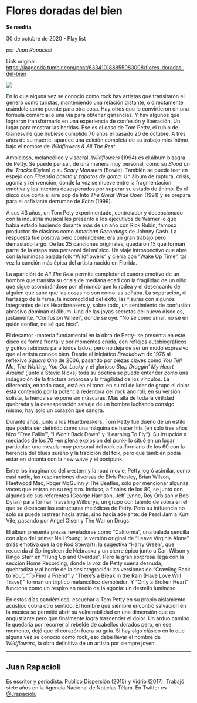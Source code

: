 # Flores doradas del bien

**Se reedita**

30 de octubre de 2020 - Play list

_por Juan Rapacioli_

Link original: https://laagenda.tumblr.com/post/633410188855083008/flores-doradas-del-bien

![](https://64.media.tumblr.com/ba975903aafe2902fdf653f24cf639c0/d442f8f07e99d355-4b/s500x750/8b8c26a84d509820560476b6e8c6aab6ba828cfa.jpg)

En lo que alguna vez se conoció como rock hay artistas que transitaron el género como turistas, manteniendo una relación distante, o directamente usándolo como puente para otra cosa. Hay otros que lo convirtieron en una fórmula comercial o una vía para obtener ganancias. Y hay algunos que lograron transformarlo en una experiencia de confesión y liberación. Un lugar para mostrar las heridas. Ese es el caso de Tom Petty, el rubio de Gainesville que hubiese cumplido 70 años el pasado 20 de octubre. A tres años de su muerte, aparece una edición completa de su trabajo más íntimo bajo el nombre de *Wildflowers & All The Rest*. 

Ambicioso, melancólico y visceral, *Wildflowers* (1994) es el álbum bisagra de Petty. Se puede pensar, de una manera muy personal, como su *Blood on the Tracks* (Dylan) o su *Scary Monsters* (Bowie). También se puede leer en espejo con *Filosofía barata y zapatos de goma*. Un álbum de ruptura, crisis, agonía y reinvención, donde la voz se mueve entre la fragmentación emotiva y los intentos desesperados por superar su estado de ánimo. Es el disco que corta el aire pop de Into *The Great Wide Open* (1991) y se prepara para el asfixiante derrumbe de *Echo* (1999). 

A sus 43 años, un Tom Pety experimentado, controlador y decepcionado con la industria musical les presentó a los ejecutivos de Warner lo que había estado haciendo durante más de un año con Rick Rubin, famoso productor de clásicos como *American Recordings* de Johnny Cash. La respuesta fue positiva pero contundente: era un gran trabajo pero demasiado largo. De las 25 canciones originales, quedaron 15 que forman parte de la etapa más personal del músico. Un viaje introspectivo que abre con la luminosa balada folk “Wildflowers” y cierra con “Wake Up Time”, tal vez la canción más épica del artista nacido en Florida. 

La aparición de *All The Rest* permite completar el cuadro emotivo de un hombre que transita su crisis de mediana edad con la fragilidad de un niño que sigue asombrándose por el mundo que lo rodea y el desencanto de alguien que sabe que las cosas no son como las soñaba. La separación, el hartazgo de la fama, la incomodidad del éxito, las fisuras con algunos integrantes de los Heartbreakers y, sobre todo, un sentimiento de confusión abrasivo dominan el álbum. Una de las joyas secretas del nuevo disco es, justamente, “Confusion Wheel”, donde se oye: “No sé cómo amar, no sé en quién confiar, no sé qué hice”. 




El desamor -materia fundamental en la obra de Petty- se presenta en este disco de forma frontal y por momentos cruda, con reflejos autobiográficos y guiños rabiosos para todos lados, pero no deja de ser un modo expresivo que el artista conoce bien. Desde el iniciático *Breakdown* de 1976 al reflexivo *Square One* de 2006, pasando por piezas claves como *You Tell Me*, *The Waiting*, *You Got Lucky* y el glorioso *Stop Draggin’ My Heart Around* (junto a Stevie Nicks) toda su poética se puede entender como una indagación de la fractura amorosa y la fragilidad de los vínculos. La diferencia, en todo caso, está en el tono: en su rol de líder de grupo el dolor está contenido por la potencia redentora del rock and roll; en su versión solista, la herida se expone sin máscaras. Más allá de toda la virilidad quebrada y la desesperación salvaje de un hombre luchando consigo mismo, hay solo un corazón que sangra. 

Durante años, junto a los Heartbreakers, Tom Petty fue dueño de un estilo que podría ser definido como una máquina de hacer hits (en solo tres años hizo “Free Fallin’”, “I Won’t Back Down” y “Learning To Fly”). Su irrupción a mediados de los 70 -en plena explosión del punk- lo situó en un lugar particular: una mezcla muy personal del rock californiano de los 60 con la herencia del blues sureño y la tradición del folk, pero que también podía estar en sintonía con la new wave y el postpunk. 

Entre los imaginarios del western y la road movie, Petty logró asimilar, como casi nadie, las respiraciones diversas de Elvis Presley, Brian Wilson, Fleetwood Mac, Roger McGuinn y The Beatles, solo por mencionar algunas voces que entran en su registro. Incluso, a finales de los 80, se juntó con algunos de sus referentes (George Harrison, Jeff Lynne, Roy Orbison y Bob Dylan) para formar Traveling Wilburys, un grupo con talento de sobra en el que se destacan las estructuras melódicas de Petty. Pero su influencia no solo se puede rastrear hacia atrás, sino hacia adelante: de Pearl Jam a Kurt Vile, pasando por Angel Olsen y The War on Drugs. 

El álbum presenta piezas reveladoras como “California”, una balada sencilla con algo del primer Neil Young; la versión original de “Leave Virginia Alone” (más emotiva que la de Rod Stewart); la sugestiva “Harry Green”, que recuerda al Springsteen de Nebraska y un cierre épico junto a Carl Wilson y Ringo Starr en “Hung Up and Overdue”. Pero la gran sorpresa llega con la sección Home Recording, donde la voz de Petty suena desnuda, quebradiza y al borde de la desintegración: las versiones de “Crawling Back to You”, “To Find a Friend” y “There’s a Break in the Rain (Have Love Will Travel)” forman un tríptico melancólico demoledor. Y “Only a Broken Heart” funciona como un respiro en medio de la agonía: un destello luminoso. 

En estos días pandémicos, escuchar a Tom Petty en su propio aislamiento acústico cobra otro sentido. El hombre que siempre encontró salvación en la música se permitió abrir su vulnerabilidad en una dimensión que es angustiante pero que finalmente logra trascender el dolor. Un arduo camino le quedaría por recorrer al rebelde de cabellos dorados pero, en ese momento, dejó que el corazón fuera su guía. Si hay algo clásico en lo que alguna vez se conoció como rock, eso debe llevar el nombre de *Wildflowers*, la obra definitiva de un artista por siempre joven. 



---

 Juan Rapacioli
---------------

 Es escritor y periodista. Publicó Dispersión (2015) y Vidrio (2017). Trabajó siete años en la Agencia Nacional de Noticias Télam. En Twitter es  [@Jrapacioli.](https://twitter.com/Jrapacioli) 

